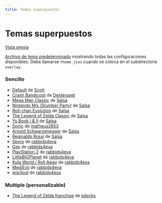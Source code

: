 ```yaml
---
title: Temas superpuestos
---
```


# Temas superpuestos

[Vista previa](https://bit.ly/RAOPreviews)

[Archivo de tema predeterminado](https://github.com/RetroAchievements/RAInterface/blob/master/overlay/theme-coloredgrey.json) mostrando todas las configuraciones disponibles. Debe llamarse `theme.json` cuando se coloca en el subdirectorio `overlay`.

### Sencillo

- [Default](https://bit.ly/RAODefault) de [Scott](https://retroachievements.org/User/Scott)
- [Crash Bandicoot](https://bit.ly/RAOCrash) de [Dexterspet](https://retroachievements.org/User/Dexterspet)
- [Mega Man Classic](https://bit.ly/RAOMegamanC) de [Salsa](https://retroachievements.org/User/Salsa)
- [Nintendo Mix (Slumber Party)](https://bit.ly/RAONSlumber) de [Salsa](https://retroachievements.org/User/Salsa)
- [Roll-chan Evolution](https://bit.ly/RAORollchan) de [Salsa](https://retroachievements.org/User/Salsa)
- [The Legend of Zelda Classic](https://bit.ly/RAOZeldaC) de [Salsa](https://retroachievements.org/User/Salsa)
- [Ys Book I & II](https://bit.ly/RAOYs12) de [Salsa](https://retroachievements.org/User/Salsa)
- [Sonic](https://bit.ly/RAOSonicM) de [matheus2653](https://retroachievements.org/User/matheus2653)
- [Arnold Schwarzenegger](https://bit.ly/RAOArnold) de [Salsa](https://retroachievements.org/User/Salsa)
- [Reginaldo Rossi](https://bit.ly/RAORRossi) de [Salsa](https://retroachievements.org/User/Salsa)
- [Spyro](https://bit.ly/SpyroRA) de [rabbids4eva](https://retroachievements.org/user/rabbids4eva)
- [Gex](http://bit.ly/2X54iYo) de [rabbids4eva](https://retroachievements.org/user/rabbids4eva)
- [PlayStation 2](http://bit.ly/2ISxu0X) de [rabbids4eva](https://retroachievements.org/user/rabbids4eva)
- [LittleBIGPlanet](http://bit.ly/2RATOPk) de [rabbids4eva](https://retroachievements.org/user/rabbids4eva)
- [Kula World / Roll Away](https://mega.nz/#!doongahR!l1L1KVT0SJ7csHZq2M6BCp0CRSRligl0U5VnVSlUe70) de [rabbids4eva](https://retroachievements.org/user/rabbids4eva)
- [MediEvil](https://mega.nz/#!w1wDTI5Q!YpTHp2k6MuM-JQd6ynXtML-qjK1dWDRdn9vkKRQd6T0) de [rabbids4eva](https://retroachievements.org/user/rabbids4eva)
- [wip3out](https://mega.nz/#!EhxDhYBR!PjyK-Z5zmPf0NQBAd5xONY3GelCym7whN5dTy7an8lM) de [rabbids4eva](https://retroachievements.org/user/rabbids4eva)

### Multiple (personalizable)

- [The Legend of Zelda franchise](https://bit.ly/RAOZeldaM) de [kdecks](https://retroachievements.org/User/kdecks)
